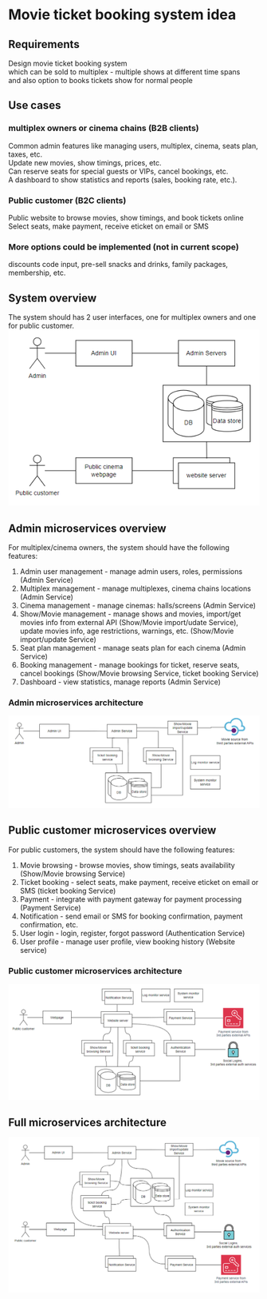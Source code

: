 # Movie ticket booking system idea
## Requirements
Design movie ticket booking system  
which can be sold to multiplex - multiple shows at different time spans  
and also option to books tickets show for normal people

## Use cases
### multiplex owners or cinema chains (B2B clients)
Common admin features like managing users, multiplex, cinema, seats plan, taxes, etc.  
Update new movies, show timings, prices, etc.  
Can reserve seats for special guests or VIPs, cancel bookings, etc.  
A dashboard to show statistics and reports (sales, booking rate, etc.).  
### Public customer (B2C clients)
Public website to browse movies, show timings, and book tickets online  
Select seats, make payment, receive eticket on email or SMS
### More options could be implemented (not in current scope)
discounts code input, pre-sell snacks and drinks, family packages, membership, etc.
## System overview
The system should has 2 user interfaces, one for multiplex owners and one for public customer.  
![System overview](./images/system%20overview.png)
## Admin microservices overview
For multiplex/cinema owners, the system should have the following features:
1. Admin user management - manage admin users, roles, permissions (Admin Service)
2. Multiplex management - manage multiplexes, cinema chains locations (Admin Service)
3. Cinema management - manage cinemas: halls/screens (Admin Service)
4. Show/Movie management - manage shows and movies, import/get movies info from external API (Show/Movie import/udate Service), update movies info, age restrictions, warnings, etc. (Show/Movie import/update Service)
5. Seat plan management - manage seats plan for each cinema (Admin Service)
6. Booking management - manage bookings for ticket, reserve seats, cancel bookings (Show/Movie browsing Service, ticket booking Service)
7. Dashboard - view statistics, manage reports (Admin Service)
### Admin microservices architecture
![Admin microservices architecture](./images/admin%20microservices%20architecture.png)
## Public customer microservices overview
For public customers, the system should have the following features:
1. Movie browsing - browse movies, show timings, seats availability (Show/Movie browsing Service)
2. Ticket booking - select seats, make payment, receive eticket on email or SMS (ticket booking Service)
3. Payment - integrate with payment gateway for payment processing (Payment Service)
4. Notification - send email or SMS for booking confirmation, payment confirmation, etc.
5. User login - login, register, forgot password (Authentication Service)
6. User profile - manage user profile, view booking history (Website service)
### Public customer microservices architecture
![Public customer microservices architecture](./images/Public%20users%20microservices%20architecture.png)
## Full microservices architecture
![Full microservices architecture](./images/full%20microservices%20architecture.png)

